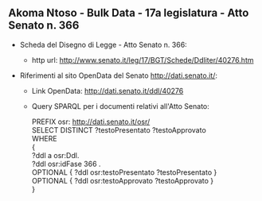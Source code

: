 ## Akoma Ntoso - Bulk Data - 17a legislatura - Atto Senato n. 366 ##

* Scheda del Disegno di Legge - Atto Senato n. 366:
	* http url: http://www.senato.it/leg/17/BGT/Schede/Ddliter/40276.htm

* Riferimenti al sito OpenData del Senato http://dati.senato.it/:
	* Link OpenData: http://dati.senato.it/ddl/40276
	* Query SPARQL per i documenti relativi all'Atto Senato:

        PREFIX osr: <http://dati.senato.it/osr/>  
		SELECT DISTINCT ?testoPresentato ?testoApprovato  
		WHERE  
		{  
		    ?ddl a osr:Ddl.  
		    ?ddl osr:idFase 366 .  
		    OPTIONAL { ?ddl osr:testoPresentato ?testoPresentato }  
		    OPTIONAL { ?ddl osr:testoApprovato ?testoApprovato }  
		}
		